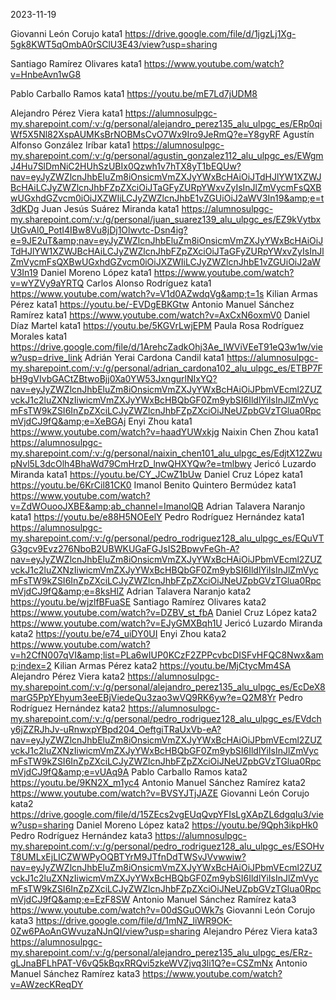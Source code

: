 2023-11-19

Giovanni León Corujo	kata1	https://drive.google.com/file/d/1jgzLj1Xg-5gk8KWT5qOmbA0rSClU3E43/view?usp=sharing

Santiago Ramírez Olivares	kata1	https://www.youtube.com/watch?v=HnbeAvn1wG8

Pablo Carballo Ramos	kata1	https://youtu.be/mE7Ld7jUDM8

Alejandro Pérez Viera	kata1	https://alumnosulpgc-my.sharepoint.com/:v:/g/personal/alejandro_perez135_alu_ulpgc_es/ERp0qiWf5X5Nl82XspAUMKsBrNOBMsCvO7Wx9Iro9JeRmQ?e=Y8gyRF
Agustín Alfonso González Iríbar	kata1	https://alumnosulpgc-my.sharepoint.com/:v:/g/personal/agustin_gonzalez112_alu_ulpgc_es/EWgmJ4Hu7SlDmNiC2HUhSzUBIx0Qzwh1v7hTX8yT1bEQUw?nav=eyJyZWZlcnJhbEluZm8iOnsicmVmZXJyYWxBcHAiOiJTdHJlYW1XZWJBcHAiLCJyZWZlcnJhbFZpZXciOiJTaGFyZURpYWxvZyIsInJlZmVycmFsQXBwUGxhdGZvcm0iOiJXZWIiLCJyZWZlcnJhbE1vZGUiOiJ2aWV3In19&amp;e=t3dKDg
Juan Jesús Suárez Miranda	kata1	https://alumnosulpgc-my.sharepoint.com/:v:/g/personal/juan_suarez139_alu_ulpgc_es/EZ9kVytbxUtGvAl0_PotI4IBw8Vu8jDj1Olwvtc-Dsn4ig?e=9JE2uT&amp;nav=eyJyZWZlcnJhbEluZm8iOnsicmVmZXJyYWxBcHAiOiJTdHJlYW1XZWJBcHAiLCJyZWZlcnJhbFZpZXciOiJTaGFyZURpYWxvZyIsInJlZmVycmFsQXBwUGxhdGZvcm0iOiJXZWIiLCJyZWZlcnJhbE1vZGUiOiJ2aWV3In19
Daniel Moreno López	kata1	https://www.youtube.com/watch?v=wYZVy9aYRTQ
Carlos Alonso Rodríguez	kata1	https://www.youtube.com/watch?v=V1d0AZwdqVg&amp;t=1s
Kilian Armas Pérez	kata1	https://youtu.be/-EVDgEBKGtw
Antonio Manuel Sánchez Ramírez	kata1	https://www.youtube.com/watch?v=AxCxN6oxmV0
Daniel Díaz Martel	kata1	https://youtu.be/5KGVrLwjEPM
Paula Rosa Rodríguez Morales	kata1	https://drive.google.com/file/d/1ArehcZadkOhj3Ae_IWViVEeT91eQ3w1w/view?usp=drive_link
Adrián Yerai Cardona Candil	kata1	https://alumnosulpgc-my.sharepoint.com/:v:/g/personal/adrian_cardona102_alu_ulpgc_es/ETBP7FbH9gVIvbGACtZBtwoBjj0Xa0YW53JxngurlNIxYQ?nav=eyJyZWZlcnJhbEluZm8iOnsicmVmZXJyYWxBcHAiOiJPbmVEcml2ZUZvckJ1c2luZXNzIiwicmVmZXJyYWxBcHBQbGF0Zm9ybSI6IldlYiIsInJlZmVycmFsTW9kZSI6InZpZXciLCJyZWZlcnJhbFZpZXciOiJNeUZpbGVzTGlua0RpcmVjdCJ9fQ&amp;e=XeBGAj
Enyi Zhou	kata1	https://www.youtube.com/watch?v=haadYUWxkjg
Naixin Chen Zhou	kata1	https://alumnosulpgc-my.sharepoint.com/:v:/g/personal/naixin_chen101_alu_ulpgc_es/EdjtX12ZwupNvl5L3dcOlh4BhaWd79CmHrzD_lnwQHXYQw?e=tmlbwy
Jericó Luzardo Miranda	kata1	https://youtu.be/CY_JCwZ1bUw
Daniel Cruz López	kata1	https://youtu.be/6KrCil81CK0
Imanol Benito Quintero Bermúdez	kata1	https://www.youtube.com/watch?v=ZdWOuooJXBE&amp;ab_channel=ImanolQB
Adrian Talavera Naranjo	kata1	https://youtu.be/e88H5NOEelY
Pedro Rodríguez Hernández	kata1	https://alumnosulpgc-my.sharepoint.com/:v:/g/personal/pedro_rodriguez128_alu_ulpgc_es/EQuVTG3gcv9Evz276NboB2UBWKUGaFGJsIS2BpwvFeGh-A?nav=eyJyZWZlcnJhbEluZm8iOnsicmVmZXJyYWxBcHAiOiJPbmVEcml2ZUZvckJ1c2luZXNzIiwicmVmZXJyYWxBcHBQbGF0Zm9ybSI6IldlYiIsInJlZmVycmFsTW9kZSI6InZpZXciLCJyZWZlcnJhbFZpZXciOiJNeUZpbGVzTGlua0RpcmVjdCJ9fQ&amp;e=8ksHlZ
Adrian Talavera Naranjo	kata2	https://youtu.be/wjzlfBFuaSE
Santiago Ramírez Olivares	kata2	https://www.youtube.com/watch?v=DZBV_st_fbA
Daniel Cruz López	kata2	https://www.youtube.com/watch?v=EJyGMXBqh1U
Jericó Luzardo Miranda	kata2	https://youtu.be/e74_uiDY0UI
Enyi Zhou	kata2	https://www.youtube.com/watch?v=h2CfN007qVI&amp;list=PLa6wIUP0KCzF2ZPPcvbcDISFvHFQC8Nwx&amp;index=2
Kilian Armas Pérez	kata2	https://youtu.be/MjCtycMm4SA
Alejandro Pérez Viera	kata2	https://alumnosulpgc-my.sharepoint.com/:v:/g/personal/alejandro_perez135_alu_ulpgc_es/EcDeX8marG5PpYEhyum3eeEBjViedeQu3zao3wVQ9RK6yw?e=Q2M8Yr
Pedro Rodríguez Hernández	kata2	https://alumnosulpgc-my.sharepoint.com/:v:/g/personal/pedro_rodriguez128_alu_ulpgc_es/EVdchy6jZZRJhJv-uRnwxpYBpd204_OeftgiTRaUxVb-eA?nav=eyJyZWZlcnJhbEluZm8iOnsicmVmZXJyYWxBcHAiOiJPbmVEcml2ZUZvckJ1c2luZXNzIiwicmVmZXJyYWxBcHBQbGF0Zm9ybSI6IldlYiIsInJlZmVycmFsTW9kZSI6InZpZXciLCJyZWZlcnJhbFZpZXciOiJNeUZpbGVzTGlua0RpcmVjdCJ9fQ&amp;e=vUAq9A
Pablo Carballo Ramos	kata2	https://youtu.be/9KN2X_m1yc4
Antonio Manuel Sánchez Ramírez	kata2	https://www.youtube.com/watch?v=BVSYJTjJAZE
Giovanni León Corujo	kata2	https://drive.google.com/file/d/15ZEcs2vgEUqQvpYFIsLgXApZL6dgqIu3/view?usp=sharing
Daniel Moreno López	kata2	https://youtu.be/9Qph3ikpHk0
Pedro Rodríguez Hernández	kata3	https://alumnosulpgc-my.sharepoint.com/:v:/g/personal/pedro_rodriguez128_alu_ulpgc_es/ESOHvT8UMLxEjLICZWWPyOQBTYrM9JTfnDdTWSvJVvwwiw?nav=eyJyZWZlcnJhbEluZm8iOnsicmVmZXJyYWxBcHAiOiJPbmVEcml2ZUZvckJ1c2luZXNzIiwicmVmZXJyYWxBcHBQbGF0Zm9ybSI6IldlYiIsInJlZmVycmFsTW9kZSI6InZpZXciLCJyZWZlcnJhbFZpZXciOiJNeUZpbGVzTGlua0RpcmVjdCJ9fQ&amp;e=EzF8SW
Antonio Manuel Sánchez Ramírez	kata3	https://www.youtube.com/watch?v=00dSGuOWk7s
Giovanni León Corujo	kata3	https://drive.google.com/file/d/1mNZ_liWR9OK-0Zw6PAoAnGWvuzaNJnQI/view?usp=sharing
Alejandro Pérez Viera	kata3	https://alumnosulpgc-my.sharepoint.com/:v:/g/personal/alejandro_perez135_alu_ulpgc_es/ERz-gLJnaBFLhPAT-V6vQ5kBqxRRQvi5zkeWVZjvq3li1Q?e=CSZmNx
Antonio Manuel Sánchez Ramírez	kata3	https://www.youtube.com/watch?v=AWzecKReqDY
